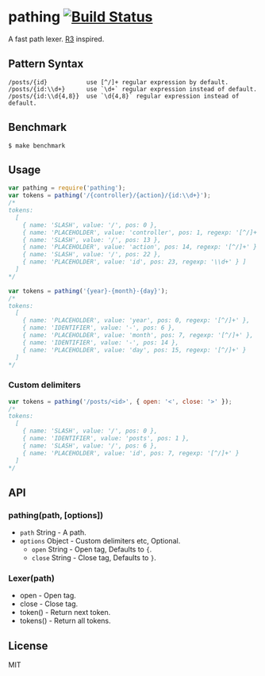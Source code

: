 # pathing [![Build Status](https://travis-ci.org/fundon/pathing.svg)](https://travis-ci.org/fundon/pathing)

A fast path lexer. [R3](https://github.com/c9s/r3) inspired.


## Pattern Syntax

```
/posts/{id}           use [^/]+ regular expression by default.
/posts/{id:\\d+}      use `\d+` regular expression instead of default.
/posts/{id:\\d{4,8}}  use `\d{4,8}` regular expression instead of default.
```


## Benchmark

```
$ make benchmark
```


## Usage

```js
var pathing = require('pathing');
var tokens = pathing('/{controller}/{action}/{id:\\d+}');
/*
tokens:
  [
    { name: 'SLASH', value: '/', pos: 0 },
    { name: 'PLACEHOLDER', value: 'controller', pos: 1, regexp: '[^/]+' },
    { name: 'SLASH', value: '/', pos: 13 },
    { name: 'PLACEHOLDER', value: 'action', pos: 14, regexp: '[^/]+' }
    { name: 'SLASH', value: '/', pos: 22 },
    { name: 'PLACEHOLDER', value: 'id', pos: 23, regexp: '\\d+' } ]
  ]
*/

var tokens = pathing('{year}-{month}-{day}');
/*
tokens:
  [
    { name: 'PLACEHOLDER', value: 'year', pos: 0, regexp: '[^/]+' },
    { name: 'IDENTIFIER', value: '-', pos: 6 },
    { name: 'PLACEHOLDER', value: 'month', pos: 7, regexp: '[^/]+' },
    { name: 'IDENTIFIER', value: '-', pos: 14 },
    { name: 'PLACEHOLDER', value: 'day', pos: 15, regexp: '[^/]+' }
  ]
*/
```

### Custom delimiters

```js
var tokens = pathing('/posts/<id>', { open: '<', close: '>' });
/*
tokens:
  [
    { name: 'SLASH', value: '/', pos: 0 },
    { name: 'IDENTIFIER', value: 'posts', pos: 1 },
    { name: 'SLASH', value: '/', pos: 6 },
    { name: 'PLACEHOLDER', value: 'id', pos: 7, regexp: '[^/]+' }
  ]
*/
```


## API

### pathing(path, [options])

* `path` String - A path.
* `options` Object - Custom delimiters etc, Optional.
  * `open` String - Open tag, Defaults to `{`.
  * `close` String - Close tag, Defaults to `}`.


### Lexer(path)

* open - Open tag.
* close - Close tag.
* token() - Return next token.
* tokens() - Return all tokens.


## License

MIT
